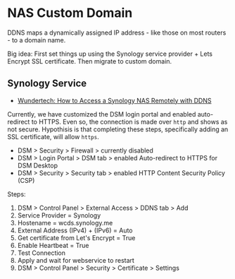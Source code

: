 # NAS Custom Domain

DDNS maps a dynamically assigned IP address - like those on most routers - to a domain name.

Big idea: First set things up using the Synology service provider + Lets Encrypt SSL certificate. Then migrate to custom domain. 

## Synology Service

* [Wundertech: How to Access a Synology NAS Remotely with DDNS](https://www.wundertech.net/how-to-access-a-synology-nas-remotely/)

Currently, we have customized the DSM login portal and enabled auto-redirect to HTTPS. Even so, the connection is made over `http` and shows as not secure. Hypothisis is that completing these steps, specifically adding an SSL certificate, will allow `https`.

* DSM > Security > Firewall > currently disabled 
* DSM > Login Portal > DSM tab > enabled Auto-redirect to HTTPS for DSM Desktop
* DSM > Security > Security tab > enabled HTTP Content Security Policy (CSP)

Steps:

1. DSM > Control Panel > External Access > DDNS tab > Add
2. Service Provider = Synology
3. Hostename = wcds.synology.me
4. External Address (IPv4) + (IPv6) = Auto
5. Get certificate from Let's Encrypt = True
6. Enable Heartbeat = True
7. Test Connection
8. Apply and wait for webservice to restart
9. DSM > Control Panel > Security > Certificate > Settings

